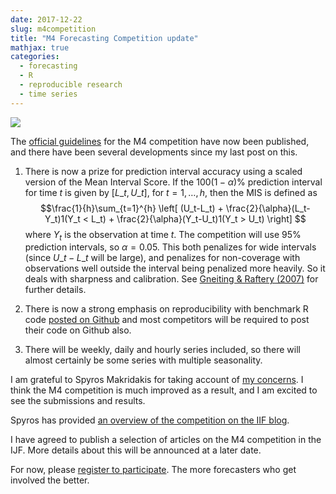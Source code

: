 ```yaml
---
date: 2017-12-22
slug: m4competition
title: "M4 Forecasting Competition update"
mathjax: true
categories:
  - forecasting
  - R
  - reproducible research
  - time series
---
```


[![](/img/m4.png)](https://www.m4.unic.ac.cy/)

The [official guidelines](https://www.m4.unic.ac.cy/wp-content/uploads/2018/03/M4-Competitors-Guide.pdf) for the M4 competition have now been published, and there have been several developments since my last post on this.

1. There is now a prize for prediction interval accuracy using a scaled version of the Mean Interval Score. If the $100(1-\alpha)$% prediction interval for time $t$ is given by $[L\_{t},U\_{t}]$, for $t=1,\dots,h$, then the MIS is defined as
 $$\frac{1}{h}\sum_{t=1}^{h} \left[ (U_t-L_t) +  \frac{2}{\alpha}(L_t-Y_t)1(Y_t < L_t) +  \frac{2}{\alpha}(Y_t-U_t)1(Y_t > U_t) \right] $$
where $Y_t$ is the observation at time $t$. The competition will use 95% prediction intervals, so $\alpha=0.05$. This both penalizes for wide intervals (since $U\_t-L\_t$ will be large), and penalizes for non-coverage with observations well outside the interval being penalized more heavily. So it deals with sharpness and calibration. See [Gneiting & Raftery (2007)](https://www.stat.washington.edu/raftery/Research/PDF/Gneiting2007jasa.pdf) for further details.


2. There is now a strong emphasis on reproducibility with benchmark R code [posted on Github](https://github.com/M4Competition/M4-methods/blob/master/Benchmarks%20and%20Evaluation.R) and most competitors will be required to post their code on Github also.

3. There will be weekly, daily and hourly series included, so there will almost certainly be some series with multiple seasonality.


I am grateful to Spyros Makridakis for taking account of [my concerns](/hyndsight/m4comp/). I think the M4 competition is much improved as a result, and I am excited to see the submissions and results.

Spyros has provided [an overview of the competition on the IIF blog](https://forecasters.org/blog/2017/12/21/m4-competition-1-1-2018/).

I have agreed to publish a selection of articles on the M4 competition in the IJF. More details about this will be announced at a later date.

For now, please [register to participate](https://www.m4.unic.ac.cy/account/). The more forecasters who get involved the better. 
